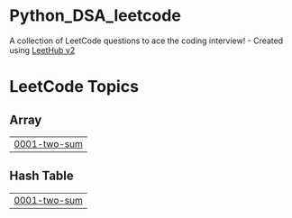 # Python_DSA_leetcode
A collection of LeetCode questions to ace the coding interview! - Created using [LeetHub v2](https://github.com/arunbhardwaj/LeetHub-2.0)

<!---LeetCode Topics Start-->
# LeetCode Topics
## Array
|  |
| ------- |
| [0001-two-sum](https://github.com/Bhavya999-max/Python_DSA_leetcode/tree/master/0001-two-sum) |
## Hash Table
|  |
| ------- |
| [0001-two-sum](https://github.com/Bhavya999-max/Python_DSA_leetcode/tree/master/0001-two-sum) |
<!---LeetCode Topics End-->